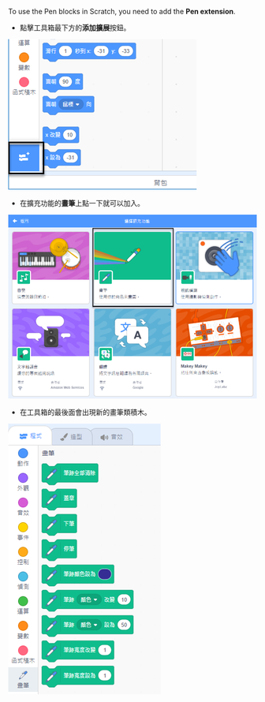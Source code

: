 To use the Pen blocks in Scratch, you need to add the **Pen extension**.

+ 點擊工具箱最下方的**添加擴展**按鈕。

![添加擴展按鈕高亮顯示](images/add-extension-annotated.png)

+ 在擴充功能的**畫筆**上點一下就可以加入。

![畫筆擴展高亮顯示](images/click-pen-annotated.png)

+ 在工具箱的最後面會出現新的畫筆類積木。

![畫筆類擴充積木](images/pen-extension-blocks.png)